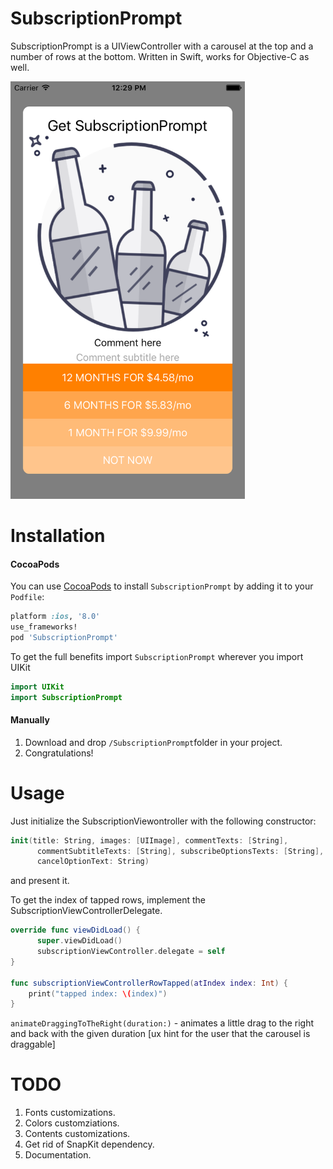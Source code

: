 # SubscriptionPrompt
SubscriptionPrompt is a UIViewController with a carousel at the top and a number of rows at the bottom. Written in Swift, works for Objective-C as well.

<img alt="SubscriptionPrompt screenshot" src="https://raw.githubusercontent.com/Binur/SubscriptionPrompt/master/assets/Simulator Screen Shot May 4, 2016, 12.29.13 PM.png" width="375">

# Installation

#### CocoaPods
You can use [CocoaPods](http://cocoapods.org/) to install `SubscriptionPrompt` by adding it to your `Podfile`:

```ruby
platform :ios, '8.0'
use_frameworks!
pod 'SubscriptionPrompt'
```

To get the full benefits import `SubscriptionPrompt` wherever you import UIKit

``` swift
import UIKit
import SubscriptionPrompt
```

#### Manually
1. Download and drop ```/SubscriptionPrompt```folder in your project.  
2. Congratulations!  

# Usage

Just initialize the SubscriptionViewontroller with the following constructor:

```swift
init(title: String, images: [UIImage], commentTexts: [String], 
      commentSubtitleTexts: [String], subscribeOptionsTexts: [String], 
      cancelOptionText: String)
```

and present it.

To get the index of tapped rows, implement the SubscriptionViewControllerDelegate.

```swift
override func viewDidLoad() {
      super.viewDidLoad()
      subscriptionViewController.delegate = self
}

func subscriptionViewControllerRowTapped(atIndex index: Int) {
    print("tapped index: \(index)")
}
```

`animateDraggingToTheRight(duration:)` - animates a little drag to the right and back with the given duration [ux hint for the user that the carousel is draggable]

# TODO

1. Fonts customizations.
2. Colors customziations.
3. Contents customizations.
4. Get rid of SnapKit dependency.
5. Documentation.



